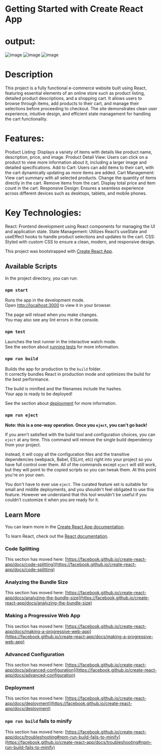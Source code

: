 # Getting Started with Create React App
# output:
![image](https://github.com/user-attachments/assets/70ed4791-835c-4210-a477-8031367484d2)
![image](https://github.com/user-attachments/assets/6e9f80f6-c97e-41a2-a67d-9113fd471dbe)
![image](https://github.com/user-attachments/assets/ffb382bc-74e3-4ad0-b96d-0a370d74acae)
# Description
This project is a fully functional e-commerce website built using React, featuring essential elements of an online store such as product listing, detailed product descriptions, and a shopping cart. It allows users to browse through items, add products to their cart, and manage their selections before proceeding to checkout. The site demonstrates clean user experience, intuitive design, and efficient state management for handling the cart functionality.
# Features:
Product Listing: Displays a variety of items with details like product name, description, price, and image.
Product Detail View: Users can click on a product to view more information about it, including a larger image and detailed specifications.
Add to Cart: Users can add items to their cart, with the cart dynamically updating as more items are added.
Cart Management:
View cart summary with all selected products.
Change the quantity of items directly in the cart.
Remove items from the cart.
Display total price and item count in the cart.
Responsive Design: Ensures a seamless experience across different devices such as desktops, tablets, and mobile phones.
# Key Technologies:
React: Frontend development using React components for managing the UI and application state.
State Management: Utilizes React’s useState and useEffect hooks to handle product selections and updates to the cart.
CSS: Styled with custom CSS to ensure a clean, modern, and responsive design.



This project was bootstrapped with [Create React App](https://github.com/facebook/create-react-app).

## Available Scripts

In the project directory, you can run:

### `npm start`

Runs the app in the development mode.\
Open [http://localhost:3000](http://localhost:3000) to view it in your browser.

The page will reload when you make changes.\
You may also see any lint errors in the console.

### `npm test`

Launches the test runner in the interactive watch mode.\
See the section about [running tests](https://facebook.github.io/create-react-app/docs/running-tests) for more information.

### `npm run build`

Builds the app for production to the `build` folder.\
It correctly bundles React in production mode and optimizes the build for the best performance.

The build is minified and the filenames include the hashes.\
Your app is ready to be deployed!

See the section about [deployment](https://facebook.github.io/create-react-app/docs/deployment) for more information.

### `npm run eject`

**Note: this is a one-way operation. Once you `eject`, you can't go back!**

If you aren't satisfied with the build tool and configuration choices, you can `eject` at any time. This command will remove the single build dependency from your project.

Instead, it will copy all the configuration files and the transitive dependencies (webpack, Babel, ESLint, etc) right into your project so you have full control over them. All of the commands except `eject` will still work, but they will point to the copied scripts so you can tweak them. At this point you're on your own.

You don't have to ever use `eject`. The curated feature set is suitable for small and middle deployments, and you shouldn't feel obligated to use this feature. However we understand that this tool wouldn't be useful if you couldn't customize it when you are ready for it.

## Learn More

You can learn more in the [Create React App documentation](https://facebook.github.io/create-react-app/docs/getting-started).

To learn React, check out the [React documentation](https://reactjs.org/).

### Code Splitting

This section has moved here: [https://facebook.github.io/create-react-app/docs/code-splitting](https://facebook.github.io/create-react-app/docs/code-splitting)

### Analyzing the Bundle Size

This section has moved here: [https://facebook.github.io/create-react-app/docs/analyzing-the-bundle-size](https://facebook.github.io/create-react-app/docs/analyzing-the-bundle-size)

### Making a Progressive Web App

This section has moved here: [https://facebook.github.io/create-react-app/docs/making-a-progressive-web-app](https://facebook.github.io/create-react-app/docs/making-a-progressive-web-app)

### Advanced Configuration

This section has moved here: [https://facebook.github.io/create-react-app/docs/advanced-configuration](https://facebook.github.io/create-react-app/docs/advanced-configuration)

### Deployment

This section has moved here: [https://facebook.github.io/create-react-app/docs/deployment](https://facebook.github.io/create-react-app/docs/deployment)

### `npm run build` fails to minify

This section has moved here: [https://facebook.github.io/create-react-app/docs/troubleshooting#npm-run-build-fails-to-minify](https://facebook.github.io/create-react-app/docs/troubleshooting#npm-run-build-fails-to-minify)
